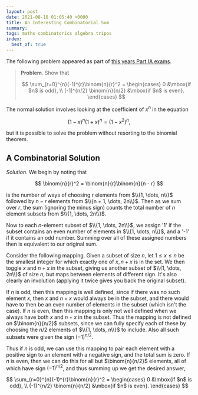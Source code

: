```yaml
---
layout: post
date: 2021-08-18 01:05:40 +0000
title: An Interesting Combinatorial Sum
summary:
tags: maths combinatorics algebra tripos
index:
  best_of: true
---
```


The following problem appeared as part of [this years Part IA exams](https://www.maths.cam.ac.uk/undergrad/pastpapers/files/2021/paperia_4_2021.pdf).

> **Problem**. Show that
>
> $$
> \sum_{r=0}^{n}(-1)^{r}\binom{n}{r}^2 = \begin{cases}
>            0 &\mbox{if $n$ is odd}, \\
>             (-1)^{n/2} \binom{n}{n/2} &\mbox{if $n$ is even}.
>            \end{cases}
> $$

The normal solution involves looking at the coefficient of $x^n$ in the equation

$$
(1-x)^n(1+x)^n=(1-x^2)^n,
$$

but it is possible to solve the problem without resorting to the binomial theorem.

## A Combinatorial Solution

*Solution*. 
We begin by noting that

$$
\binom{n}{r}^2 = \binom{n}{r}\binom{n}{n - r}
$$

is the number of ways of choosing $r$ elements from $\\{1, \dots, n\\}$ followed by $n - r$ elements from $\\{n + 1, \dots, 2n\\}$. Then as we sum over $r$, the sum (ignoring the minus sign) counts the total number of $n$ element subsets from $\\{1, \dots, 2n\\}$.

Now to each $n$-element subset of $\\{1, \dots, 2n\\}$, we assign '1' if the subset contains an even number of elements in $\\{1, \dots, n\\}$, and a '-1' if it contains an odd number. Summing over all of these assigned numbers then is equivalent to our original sum.

Consider the following mapping. Given a subset of size $n$, let $1 \leq x \leq n$ be the smallest integer for which exactly one of $x, n + x$ is in the set. We then toggle $x$ and $n + x$ in the subset, giving us another subset of $\\{1, \dots, 2n\\}$ of size $n$, but maps between elements of different sign. It's also clearly an involution (applying it twice gives you back the original subset).

If $n$ is odd, then this mapping is well defined, since if there was no such element $x$, then $x$ and $n + x$ would always be in the subset, and there would have to then be an even number of elements in the subset (which isn't the case).
If $n$ is even, then this mapping is only not well defined when we always have both $x$ and $n + x$ in the subset. Thus the mapping is not defined on $\binom{n}{n/2}$ subsets, since we can fully specify each of these by choosing the $n/2$ elements of $\\{1, \dots, n\\}$ to include. Also all such subsets were given the sign $(-1)^{n/2}$.

Thus if $n$ is odd, we can use this mapping to pair each element with a positive sign to an element with a negative sign, and the total sum is zero. If $n$ is even, then we can do this for all but $\binom{n}{n/2}$ elements, all of which have sign $(-1)^{n/2}$, and thus summing up we get the desired answer, 

$$
\sum_{r=0}^{n}(-1)^{r}\binom{n}{r}^2 = \begin{cases}
          0 &\mbox{if $n$ is odd}, \\
           (-1)^{n/2} \binom{n}{n/2} &\mbox{if $n$ is even}.
          \end{cases}
$$